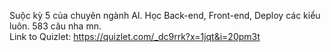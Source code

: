 Suộc kỳ 5 của chuyên ngành AI. Học Back-end, Front-end, Deploy các kiểu luôn. 583 câu nha mn. </br>
Link to Quizlet: https://quizlet.com/_dc9rrk?x=1jqt&i=20pm3t

